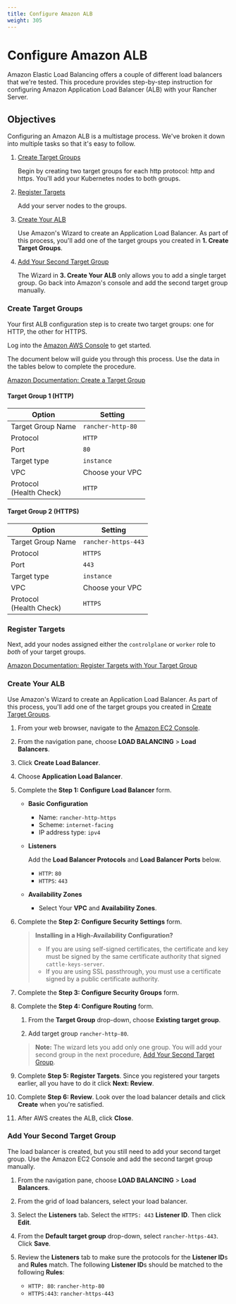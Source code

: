 ```yaml
---
title: Configure Amazon ALB
weight: 305
---
```

# Configure Amazon ALB

Amazon Elastic Load Balancing offers a couple of different load balancers that we're tested. This procedure provides step-by-step instruction for configuring Amazon Application Load Balancer (ALB) with your Rancher Server.

## Objectives

Configuring an Amazon ALB is a multistage process. We've broken it down into multiple tasks so that it's easy to follow.

1. [Create Target Groups](#create-target-groups)

	Begin by creating two target groups for each http protocol: http and https. You'll add your Kubernetes nodes to both groups.

2. [Register Targets](#register-targets)

	Add your server nodes to the groups.

3. [Create Your ALB](#create-your-alb)

	Use Amazon's Wizard to create an Application Load Balancer. As part of this process, you'll add one of the target groups you created in **1. Create Target Groups**.

4. [Add Your Second Target Group](#add-your-second-target-group)

	The Wizard in **3. Create Your ALB** only allows you to add a single target group. Go back into Amazon's console and add the second target group manually.


### Create Target Groups

Your first ALB configuration step is to create two target groups: one for HTTP, the other for HTTPS.

Log into the [Amazon AWS Console](https://console.aws.amazon.com/ec2/) to get started.

The document below will guide you through this process. Use the data in the tables below to complete the procedure.

[Amazon Documentation: Create a Target Group](https://docs.aws.amazon.com/elasticloadbalancing/latest/application/create-target-group.html)

#### Target Group 1 (HTTP)

Option                      | Setting
----------------------------|------------------------------------
Target Group Name           | `rancher-http-80`
Protocol                    | `HTTP`
Port                        | `80`
Target type                 | `instance`
VPC                         | Choose your VPC
Protocol<br/>(Health Check) | `HTTP`


#### Target Group 2 (HTTPS)

Option                      | Setting
----------------------------|------------------------------------
Target Group Name           | `rancher-https-443`
Protocol                    | `HTTPS`
Port                        | `443`
Target type                 | `instance`
VPC                         | Choose your VPC
Protocol<br/>(Health Check) | `HTTPS`

### Register Targets

Next, add your nodes assigned either the `controlplane` or `worker` role to _both_ of your target groups.

[Amazon Documentation: Register Targets with Your Target Group](https://docs.aws.amazon.com/elasticloadbalancing/latest/application/target-group-register-targets.html)

### Create Your ALB

Use Amazon's Wizard to create an Application Load Balancer. As part of this process, you'll add one of the target groups you created in [Create Target Groups](#create-target-groups).

1. From your web browser, navigate to the [Amazon EC2 Console](https://console.aws.amazon.com/ec2/).

2. From the navigation pane, choose **LOAD BALANCING** > **Load Balancers**.

3. Click **Create Load Balancer**.

4. Choose **Application Load Balancer**.

5. Complete the **Step 1: Configure Load Balancer** form.
	- **Basic Configuration**

	   - Name: `rancher-http-https`
	   - Scheme: `internet-facing`
	   - IP address type: `ipv4`
	- **Listeners**

		Add the **Load Balancer Protocols** and **Load Balancer Ports** below.
		- `HTTP`: `80`
		- `HTTPS`: `443`

	- **Availability Zones**

	   - Select Your **VPC** and **Availability Zones**.

6. Complete the **Step 2: Configure Security Settings** form.

	>**Installing in a High-Availability Configuration?**
	> - If you are using self-signed certificates, the certificate and key must be signed by the same certificate authority that signed `cattle-keys-server`.
	> - If you are using SSL passthrough, you must use a certificate signed by a public certificate authority.

7. Complete the **Step 3: Configure Security Groups** form.

8. Complete the **Step 4: Configure Routing** form.

	1. From the **Target Group** drop-down, choose **Existing target group**.

	2. Add target group `rancher-http-80`.

	>**Note:** The wizard lets you add only one group. You will add your second group in the  next procedure, [Add Your Second Target Group](#add-your-second-target-group).

9. Complete **Step 5: Register Targets**. Since you registered your targets earlier, all you have to do it click **Next: Review**.

10. Complete **Step 6: Review**. Look over the load balancer details and click **Create** when you're satisfied.

11. After AWS creates the ALB, click **Close**.


### Add Your Second Target Group

The load balancer is created, but you still need to add your second target group. Use the Amazon EC2 Console and add the second target group manually.

1. From the navigation pane, choose **LOAD BALANCING** > **Load Balancers**.

2. From the grid of load balancers, select your load balancer.

3. Select the **Listeners** tab. Select the `HTTPS: 443` **Listener ID**. Then click **Edit**.

4. From the **Default target group** drop-down, select `rancher-https-443`. Click **Save**.

5. Review the **Listeners** tab to make sure the protocols for the **Listener ID**s and **Rules** match. The following **Listener ID**s should be matched to the following **Rules**:

    - `HTTP: 80`: `rancher-http-80`
    - `HTTPS:443`: `rancher-https-443`
